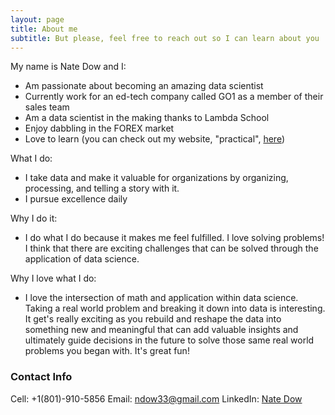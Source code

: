 ```yaml
---
layout: page
title: About me
subtitle: But please, feel free to reach out so I can learn about you
---
```


My name is Nate Dow and I:

- Am passionate about becoming an amazing data scientist
- Currently work for an ed-tech company called GO1 as a member of their sales team
- Am a data scientist in the making thanks to Lambda School
- Enjoy dabbling in the FOREX market
- Love to learn (you can check out my website, "practical", [here](https://ndow33.wixsite.com/practical))

What I do:
- I take data and make it valuable for organizations by organizing, processing, and telling a story with it. 
- I pursue excellence daily

Why I do it:
- I do what I do because it makes me feel fulfilled. I love solving problems! I think that there are exciting challenges that can be solved through the application of data science. 

Why I love what I do:
- I love the intersection of math and application within data science. Taking a real world problem and breaking it down into data is interesting. It get's really exciting as you rebuild and reshape the data into something new and meaningful that can add valuable insights and ultimately guide decisions in the future to solve those same real world problems you began with. It's great fun! 

### Contact Info

Cell: +1(801)-910-5856
Email: ndow33@gmail.com 
LinkedIn: [Nate Dow](https://www.linkedin.com/in/nathan-dow-42a846148/)
